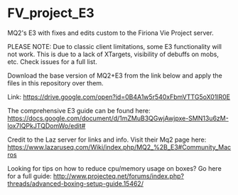 # FV_project_E3

MQ2's E3 with fixes and edits custom to the Firiona Vie Project server.

PLEASE NOTE: Due to classic client limitations, some E3 functionality will not work. This is due to a lack of XTargets, visibility of debuffs on mobs, etc. Check issues for a full list.

Download the base version of MQ2+E3 from the link below and apply the files in this repository over them.

Link: https://drive.google.com/open?id=0B4A1w5r540xFbmVTTG5oX01lR0E

The comprehensive E3 guide can be found here: https://docs.google.com/document/d/1mZMuB3QGwjAwjpxe-SMN13u6zM-lox7IQPkJTQDomWo/edit#

Credit to the Laz server for links and info. Visit their Mq2 page here: https://www.lazaruseq.com/Wiki/index.php/MQ2_%2B_E3#Community_Macros

Looking for tips on how to reduce cpu/memory usage on boxes? Go here for a full guide: http://www.projecteq.net/forums/index.php?threads/advanced-boxing-setup-guide.15462/
